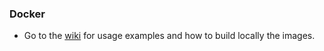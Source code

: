 ### Docker

* Go to the [wiki](https://github.com/introlab/rtabmap/wiki/Installation#docker) for usage examples and how to build locally the images.

